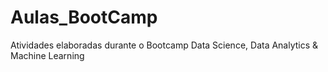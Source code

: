# Aulas_BootCamp
Atividades elaboradas durante o Bootcamp Data Science, Data Analytics &amp; Machine Learning
